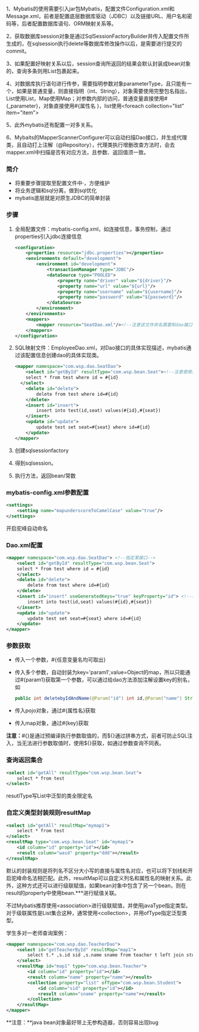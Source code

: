 1、Mybatis的使用需要引入jar包Mybatis，配置文件Configuration.xml和Message.xml，前者是配置底层数据库驱动（JDBC）以及链接URL、用户名和密码等，后者配置数据库语句、ORM映射关系等。

2、获取数据库session对象是通过SqlSessionFactoryBuilder并传入配置文件所生成的，在sqlsession执行delete等数据库修改操作以后，是需要进行提交的commit。

3、如果配置好映射关系以后，session查询所返回的结果会默认封装成bean对象的，查询多条则用List包裹起来。

4、对数据库执行语句进行传参，需要指明参数对象parameterType，且只能有一个，如果是普通变量，则直接指明（int、String），对象需要使用完整包名指出，List使用List，Map使用Map；对参数内部的访问，普通变量直接使用#{_parameter}，对象直接使用#{属性名 }，list使用\<foreach collection="list" item="item">

5、此外mybatis还有配置一对多关系。

6、Mybaits的MapperScannerConfigurer可以自动扫描Dao接口，并生成代理类，且自动打上注解（@Repository），代理类执行增删改查方法时，会去mapper.xml中扫描是否有对应方法，且参数、返回值须一致。

### 简介

- 将重要步骤提取至配置文件中·，方便维护
- 将业务逻辑和sql分离，做到sql优化
- mybatis底层就是对原生JDBC的简单封装

### 步骤

1. 全局配置文件：mybatis-config.xml，如连接信息，事务控制，通过properties引入jdbc连接信息

   ```xml
   <configuration>
       <properties resource="jdbc.properties"></properties>
       <environments default="development">
           <environment id="development">
               <transactionManager type="JDBC"/>
               <dataSource type="POOLED">
                   <property name="driver" value="${driver}"/>
                   <property name="url" value="${url}"/>
                   <property name="username" value="${username}"/>
                   <property name="password" value="${password}"/>
               </dataSource>
           </environment>
       </environments>
       <mappers>
           <mapper resource="SeatDao.xml"/><!--注意该文件命名需要和dao接口类名称一致-->>
       </mappers>
   </configuration>
   ```

2. SQL映射文件：EmployeeDao.xml，对Dao接口的具体实现描述，mybatis通过该配置信息创建dao的具体实现类。

   ```xml
   <mapper namespace="com.wsp.dao.SeatDao">
       <select id="getById" resultType="com.wsp.bean.Seat"><!--注意使用类的全限定名-->
       select * from test where id = #{id}
     </select>
       <delete id="delete">
           delete from test where id=#{id}
       </delete>
       <insert id="insert">
           insert into test(id,seat) values(#{id},#{seat})
       </insert>
       <update id="update">
           update test set seat=#{seat} where id=#{id}
       </update>
   </mapper>
   ```

3. 创建sqlsessionfactory

4. 得到sqlsession。

5. 执行方法，返回bean/常数

### mybatis-config.xml参数配置

```xml
<settings>
    <setting name="mapunderscoreToCamelCase" value="true"/>
</settings>
```

开启驼峰自动命名

### Dao.xml配置

```xml
<mapper namespace="com.wsp.dao.SeatDao"> <!--指定某接口-->
    <select id="getById" resultType="com.wsp.bean.Seat">
    select * from test where id = #{id}
    </select>
    <delete id="delete">
        delete from test where id=#{id}
    </delete>
    <insert id="insert" useGeneratedKeys="true" keyProperty="id"> <!--将自增主键自动赋值给传入的对象-->
        insert into test(id,seat) values(#{id},#{seat})
    </insert>
    <update id="update">
        update test set seat=#{seat} where id=#{id}
    </update>
</mapper>
```

### 参数获取

- 传入一个参数，#{任意变量名均可取出}

- 传入多个参数，自动封装为key='param1',value=Object的map，所以只能通过#{param1}获取第一个参数，可以通过给dao方法添加注解设置key的别名，如

  ```java
  public int deletebyIdAndName(@Param("id") int id,@Param("name") String name);
  ```

- 传入pojo对象，通过#{属性名}获取

- 传入map对象，通过#{key}获取

**注意：**#{}是通过预编译执行参数取值的，而${}通过拼串方式，前者可防止SQL注入，当无法进行参数取值时，使用\${}获取，如通过参数查询不同表。

### 查询返回集合

```xml
<select id="getAll" resultType="com.wsp.bean.Seat">
    select * from test
</select>
```

resutlType写List中泛型的类全限定名

### 自定义类型封装规则resultMap

```xml
<select id="getAll" resultMap="mymap1">
    select * from test
</select>
<resultMap type="com.wsp.bean.Seat" id="mymap1">
    <id column="id" property="id"></id>
    <result column="wasd" property="ddd"></result>
</resultMap>
```

默认的封装规则是将列名不区分大小写的直接与属性名对应，也可以将下划线和开启驼峰命名法相匹配。此外，resultMap可以自定义列名和属性名的映射关系。此外，这种方式还可以进行级联赋值，如果bean对象中包含了另一个bean，则在result的property中使用bean.***进行赋值关联。

不过Mybatis推荐使用\<association>进行级联赋值，并使用javaType指定类型。
对于级联属性是List集合这种，通常使用\<collection>，并用ofType指定泛型类型。

学生多对一老师查询案例：

```xml
<mapper namespace="com.wsp.dao.TeacherDao">
    <select id="getTeacherById" resultMap="map1">
        select t.* ,s.id sid ,s.name sname from teacher t left join student s on s.t_id=t.id where t.id=#{id}
    </select>
    <resultMap id="map1" type="com.wsp.bean.Teacher">
        <id column="id" property="id"></id>
        <result column="name" property="name"></result>
        <collection property="list" ofType="com.wsp.bean.Student">
            <id column="sid" property="id"></id>
            <result column="sname" property="name"></result>
        </collection>
    </resultMap>
</mapper>
```

**注意：**java bean对象最好带上无参构造器，否则容易出现bug
